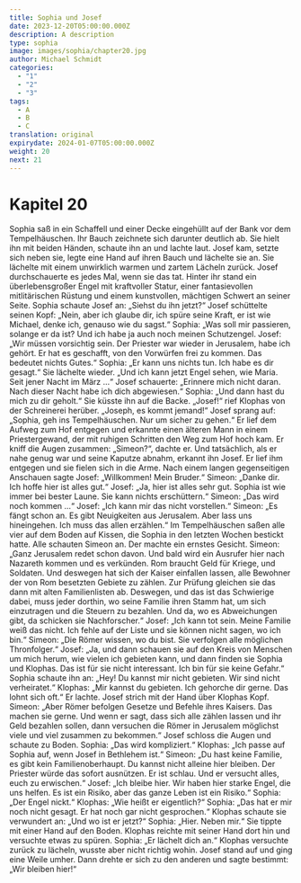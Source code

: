 ```yaml
---
title: Sophia und Josef
date: 2023-12-20T05:00:00.000Z
description: A description
type: sophia
image: images/sophia/chapter20.jpg
author: Michael Schmidt
categories:
  - "1"
  - "2"
  - "3"
tags:
  - A
  - B
  - C
translation: original
expirydate: 2024-01-07T05:00:00.000Z
weight: 20
next: 21
---
```

# Kapitel 20

Sophia saß in ein Schaffell und einer Decke eingehüllt auf der Bank vor dem Tempelhäuschen. Ihr Bauch zeichnete sich darunter deutlich ab. Sie hielt ihn mit beiden Händen, schaute ihn an und lachte laut. Josef kam, setzte sich neben sie, legte eine Hand auf ihren Bauch und lächelte sie an. Sie lächelte mit einem unwirklich warmen und zartem Lächeln zurück. Josef durchschauerte es jedes Mal, wenn sie das tat. Hinter ihr stand ein überlebensgroßer Engel mit kraftvoller Statur, einer fantasievollen mitlitärischen Rüstung und einem kunstvollen, mächtigen Schwert an seiner Seite. Sophia schaute Josef an: „Siehst du ihn jetzt?“
Josef schüttelte seinen Kopf: „Nein, aber ich glaube dir, ich spüre seine Kraft, er ist wie Michael, denke ich, genauso wie du sagst.“
Sophia: „Was soll mir passieren, solange er da ist? Und ich habe ja auch noch meinen Schutzengel.
Josef: „Wir müssen vorsichtig sein. Der Priester war wieder in Jerusalem, habe ich gehört. Er hat es geschafft, von den Vorwürfen frei zu kommen. Das bedeutet nichts Gutes.“
Sophia: „Er kann uns nichts tun. Ich habe es dir gesagt.“ Sie lächelte wieder. „Und ich kann jetzt Engel sehen, wie Maria. Seit jener Nacht im März ...“
Josef schauerte: „Erinnere mich nicht daran. Nach dieser Nacht habe ich dich abgewiesen.“
Sophia: „Und dann hast du mich zu dir geholt.“ Sie küsste ihn auf die Backe.
„Josef!“ rief Klophas von der Schreinerei herüber. „Joseph, es kommt jemand!“
Josef sprang auf: „Sophia, geh ins Tempelhäuschen. Nur um sicher zu gehen.“
Er lief dem Aufweg zum Hof entgegen und erkannte einen älteren Mann in einem Priestergewand, der mit ruhigen Schritten den Weg zum Hof hoch kam. Er kniff die Augen zusammen: „Simeon?“, dachte er. Und tatsächlich, als er nahe genug war und seine Kaputze abnahm, erkannt ihn Josef. Er lief ihm entgegen und sie fielen sich in die Arme. Nach einem langen gegenseitigen Anschauen sagte Josef: „Willkommen! Mein Bruder.“ 
Simeon: „Danke dir. Ich hoffe hier ist alles gut.“
Josef: „Ja, hier ist alles sehr gut. Sophia ist wie immer bei bester Laune. Sie kann nichts erschüttern.“
Simeon: „Das wird noch kommen ...“
Josef: „Ich kann mir das nicht vorstellen.“
Simeon: „Es fängt schon an. Es gibt Neuigkeiten aus Jerusalem. Aber lass uns hineingehen. Ich muss das allen erzählen.“
Im Tempelhäuschen saßen alle vier auf dem Boden auf Kissen, die Sophia in den letzten Wochen bestickt hatte. Alle schauten Simeon an. Der machte ein ernstes Gesicht.
Simeon: „Ganz Jerusalem redet schon davon. Und bald wird ein Ausrufer hier nach Nazareth kommen und es verkünden. Rom braucht Geld für Kriege, und Soldaten. Und deswegen hat sich der Kaiser einfallen lassen, alle Bewohner der von Rom besetzten Gebiete zu zählen. Zur Prüfung gleichen sie das dann mit alten Familienlisten ab. Deswegen, und das ist das Schwierige dabei, muss jeder dorthin, wo seine Familie ihren Stamm hat, um sich einzutragen und die Steuern zu bezahlen. Und da, wo es Abweichungen gibt, da schicken sie Nachforscher.“
Josef: „Ich kann tot sein. Meine Familie weiß das nicht. Ich fehle auf der Liste und sie können nicht sagen, wo ich bin.“
Simeon: „Die Römer wissen, wo du bist. Sie verfolgen alle möglichen Thronfolger.“
Josef: „Ja, und dann schauen sie auf den Kreis von Menschen um mich herum, wie vielen ich gebieten kann, und dann finden sie Sophia und Klophas. Das ist für sie nicht interessant. Ich bin für sie keine Gefahr.“
Sophia schaute ihn an: „Hey! Du kannst mir nicht gebieten. Wir sind nicht verheiratet.“
Klophas: „Mir kannst du gebieten. Ich gehorche dir gerne. Das lohnt sich oft.“ Er lachte. Josef strich mit der Hand über Klophas Kopf.
Simeon: „Aber Römer befolgen Gesetze und Befehle ihres Kaisers. Das machen sie gerne. Und wenn er sagt, dass sich alle zählen lassen und ihr Geld bezahlen sollen, dann versuchen die Römer in Jerusalem möglichst viele und viel zusammen zu bekommen.“
Josef schloss die Augen und schaute zu Boden.
Sophia: „Das wird kompliziert.“
Klophas: „Ich passe auf Sophia auf, wenn Josef in Bethlehem ist.“
Simeon: „Du hast keine Familie, es gibt kein Familienoberhaupt. Du kannst nicht alleine hier bleiben. Der Priester würde das sofort ausnützen. Er ist schlau. Und er versucht alles, euch zu erwischen.“
Josef: „Ich bleibe hier. Wir haben hier starke Engel, die uns helfen. Es ist ein Risiko, aber das ganze Leben ist ein Risiko.“
Sophia: „Der Engel nickt.“
Klophas: „Wie heißt er eigentlich?“
Sophia: „Das hat er mir noch nicht gesagt. Er hat noch gar nicht gesprochen.“
Klophas schaute sie verwundert an: „Und wo ist er jetzt?“
Sophia: „Hier. Neben mir.“ Sie tippte mit einer Hand auf den Boden.
Klophas reichte mit seiner Hand dort hin und versuchte etwas zu spüren.
Sophia: „Er lächelt dich an.“
Klophas versuchte zurück zu lächeln, wusste aber nicht richtig wohin.
Josef stand auf und ging eine Weile umher. Dann drehte er sich zu den anderen und sagte bestimmt: „Wir bleiben hier!“

